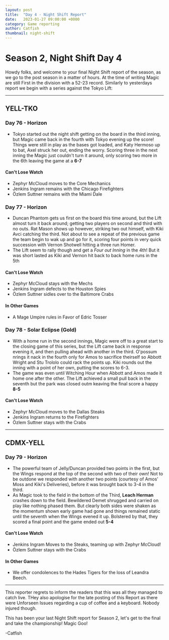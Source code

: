 ```yaml
---
layout: post
title:  "Day 4 - Night Shift Report"
date:   2023-01-27 09:00:00 +0000
category: Game reporting
author: Catfish
thumbnail: night-shift
---
```


# Season 2, Night Shift Day 4

Howdy folks, and welcome to your final Night Shift report of the season, as we go to the post season in a matter of hours. At the time of writing Magic are still First in the division with a 52-23 record. Similarly to yesterdays report we begin with a series against the Tokyo Lift:

***

## YELL-TKO
### Day 76 - Horizon
- Tokyo started out the night shift getting on the board in the third inning, but Magic came back in the fourth
with Tokyo evening up the score! Things were still in play as the bases got loaded, and Katy Hermoso up to bat, Axel struck her out, ending the worry. Scoring three in the next inning the Magic just couldn't turn it around, only scoring two more in the 6th leaving the game at a **6-7**

#### Can't Lose Watch

- Zephyr McCloud moves to the Core Mechanics
- Jenkins Ingram remains with the Chicago Firefighters
- Özlem Suttner remains with the Miami Dale

### Day 77 - Horizon

- Duncan Phantom gets us first on the board this time around, but the Lift almost turn it back around; getting two players on second and third with no outs. Rat Mason shows up however, striking two out himself, with Kiki Avci catching the third. Not about to see a repeat of the previous game the team begin to wak up and go for it, scoring four points in very quick succession with Vernon Shotwell hitting a three run Homer.
- The Lift seem to rally though and get a *Four out Inning* in the 4th! But it was short lasted as Kiki and Vernon hit back to back home runs in the 5th

#### Can't Lose Watch

- Zephyr McCloud stays with the Mechs
- Jenkins Ingram defects to the Houston Spies
- Özlem Suttner sidles over to the Baltimore Crabs

#### In Other Games

- A Mage Umpire rules in Favor of Edric Tosser

### Day 78 - Solar Eclipse (Gold)

- With a home run in the second innings, Magic were off to a great start to the closing game of this series, but the Lift came back in response evening it, and then pulling ahead with another in the third. O'possum nrings it nack in the fourth only for Amos to sacrifice theirself so Abbott Wright and Stu Trololo could rack the points up. Kiki rounds out the inning with a point of her own, putting the scores to 6-3.
- The game was even until Witching Hour when Abbott and Amos made it home one after the other. The Lift achieved a small pull back in the seventh but the park was closed outm keaving the final score a happy **8-5**

#### Can't Lose Watch

- Zephyr McCloud moves to the Dallas Steaks
- Jenkins Ingram returns to the Firefighters
- Özlem Suttner stays with the Crabs

***

## CDMX-YELL

### Day 79 - Horizon

- The powerful team of Jelly/Duncan provided two points in the first, but the Wings respond at the top of the second with two of their own! Not to be outdone we responded with another two points (courtesy of Amos' Moss and Kiki's Deliveries), before it was brought back to 3-4 in the third.
- As Magic took to the field in the bottom of the Third, **Leach Herman** crashes down to the field. Bewildered Demet shrugged and carried on play like nothing phased them. But clearly both sides were shaken as the momentum shown early game had gone and things remained static until the seventh when the Wings evened it up. Bolstered by that, they scored a final point and the game ended out **5-4**

#### Can't Lose Watch

- Jenkins Ingram Moves to the Steaks, teaming up with Zephyr McCloud!
- Özlem Suttner stays with the Crabs


#### In Other Games
- We offer condolences to the Hades Tigers for the loss of Leandra Beech.

***

This reporter regrets to inform the readers that this was all they managed to catch live. THey also apologise for the late posting of this Report as there were Unforseen Issues regarding a cup of coffee and a keyboard. Nobody injured though.

This has been your last Night Shift report for Season 2, let's get to the final and take the championship! Magic Goo!

-Catfish
